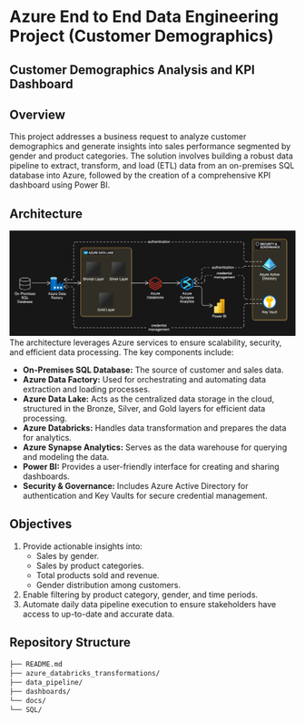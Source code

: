 # Azure End to End Data Engineering Project (Customer Demographics)
## Customer Demographics Analysis and KPI Dashboard

## Overview
This project addresses a business request to analyze customer demographics and generate insights into sales performance segmented by gender and product categories. The solution involves building a robust data pipeline to extract, transform, and load (ETL) data from an on-premises SQL database into Azure, followed by the creation of a comprehensive KPI dashboard using Power BI.

## Architecture

![Architecture](docs\ArchitectureDiagram.png)
The architecture leverages Azure services to ensure scalability, security, and efficient data processing. The key components include:
- **On-Premises SQL Database:** The source of customer and sales data.
- **Azure Data Factory:** Used for orchestrating and automating data extraction and loading processes.
- **Azure Data Lake:** Acts as the centralized data storage in the cloud, structured in the Bronze, Silver, and Gold layers for efficient data processing.
- **Azure Databricks:** Handles data transformation and prepares the data for analytics.
- **Azure Synapse Analytics:** Serves as the data warehouse for querying and modeling the data.
- **Power BI:** Provides a user-friendly interface for creating and sharing dashboards.
- **Security & Governance:** Includes Azure Active Directory for authentication and Key Vaults for secure credential management.


## Objectives
1. Provide actionable insights into:
   - Sales by gender.
   - Sales by product categories.
   - Total products sold and revenue.
   - Gender distribution among customers.
2. Enable filtering by product category, gender, and time periods.
3. Automate daily data pipeline execution to ensure stakeholders have access to up-to-date and accurate data.

## Repository Structure
```text
├── README.md          
├── azure_databricks_transformations/     
├── data_pipeline/  
├── dashboards/                    
└── docs/
└── SQL/              
